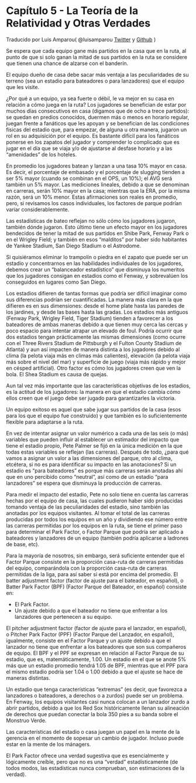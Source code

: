 # Capítulo 5 - La Teoría de la Relatividad y Otras Verdades

Traducido por Luis Amparou( @luisamparou [Twitter](https://twitter.com/luisamparou) y  [Github](https://github.com/luisamparou) )

Se espera que cada equipo gane más partidos en la casa que en la ruta, al punto de que si solo ganan la mitad de sus partidos en la ruta se considere que tienen una chance de alzarse con el banderín.

El equipo dueño de casa debe sacar más ventaja a las peculiaridades de su terreno (sea un estadio para bateadores o para lanzadores) que el equipo que les visite.

¿Por qué a un equipo, ya sea fuerte o débil, le va mejor en su casa en relación a cómo juega en la ruta? Los jugadores se benefician de estar por muchos días consecutivos en casa (digamos que de ocho a trece partidos): se quedan en predios conocidos, duermen más o menos en horario regular, juegan frente a fanáticos que les apoyan y se benefician de las condiciones físicas del estadio que, para empezar, de alguna u otra manera, jugaron un rol en su adquisición por el equipo. Es bastante difícil para los fanáticos ponerse en los zapatos del jugador y comprender lo complicado que es jugar en el día que se viaja y/o de ajustarse al desfase horario y a las “amenidades” de los hoteles.

En promedio los jugadores batean y lanzan a una tasa 10% mayor en casa. Es decir, el porcentaje de embasado y el porcentaje de slugging tienden a ser 5% mayor (cuando se combinan en el OPS, un 10%); el AVG será también un 5% mayor. Las mediciones lineales, debido a que se denominan en carreras, serán 10% mayor en la casa; mientras que la ERA, por la misma razón, será un 10% menor. Estas afirmaciones son reales en promedio, pero, si revisamos los casos individuales, los factores de parque podrían variar considerablemente.

Las estadísticas de bateo reflejan no sólo cómo los jugadores jugaron, también dónde jugaron. Esto último tiene un efecto mayor en los jugadores bendecidos de tener la mitad de sus partidos en Shibe Park, Fenway Park o en el Wrigley Field; y también en esos “malditos” por haber sido habitantes de Yankee Stadium, San Diego Stadium o el Astrodome.

Si quisiéramos eliminar lo trampolín o piedra en el zapato que puede ser un estadio y concentrarnos en las habilidades individuales de los jugadores, debemos crear un “balanceador estadístico” que disminuya los numeritos que los jugadores consigan en estadios como el Fenway, y sobrevalúen los conseguidos en lugares como San Diego.

Los estadios difieren de tantas formas que podría ser difícil imaginar como sus diferencias podrían ser cuantificadas. La manera más clara en la que difieren es en sus dimensiones: desde el home plate hasta las paredes de los jardines, y desde las bases hasta las gradas. Los estadios más antiguos (Fenway Park, Wrigley Field, Tiger Stadium) tienden a favorecer a los bateadores de ambas maneras debido a que tienen muy cerca las cercas y poco espacio para intentar atrapar un elevado de foul.
Podría ocurrir que dos estadios tengan prácticamente las mismas dimensiones (como ocurre con el Three Rivers Stadium de Pittsburgh y el Fulton County Stadium de Atlanta) y aun así impacten de manera distinta a los jugadores debido al clima (la pelota viaja más en climas más calientes), elevación (la pelota viaja más sobre el nivel del mar) y superficie de juego (viaja más rápido y mejor en césped artificial). Otro factor es cómo los jugadores creen que ven la bola. El Shea Stadium es causa de quejas.

Aun tal vez más importante que las características objetivas de los estadios, es la actitud de los jugadores: la manera en que el estadio cambia cómo ellos creen que el juego debe ser jugado para garantizarles la victoria.

Un equipo exitoso es aquel que sabe jugar sus partidos de la casa (esos para los que el equipo fue construido) y que también es lo suficientemente flexible para adaptarse a la ruta.

En vez de intentar asignar un valor numérico a cada una de las seis (o más) variables que pueden influir al establecer un estimador del impacto que tiene el estadio propio, Pete Palmer se fijó en la única medición en la que todas estas variables se reflejan (las carreras). Después de todo, ¿para qué vamos a asignar un valor a las dimensiones del parque, otro al clima, etcétera, si no es para identificar su impacto en las anotaciones? Si un estadio es “para bateadores” es porque más carreras serán anotadas ahí que en uno percibido como “neutral”, así como de un estadio “para lanzadores” se espera que disminuya la producción de carreras.

Para medir el impacto del estadio, Pete no solo tiene en cuenta las carreras hechas por el equipo de casa, las cuales pudieron haber sido producidas tomando ventaja de las peculiaridades del estadio, sino también las anotadas por los equipos visitantes. Al tomar el total de las carreras producidas por todos los equipos en un año y dividiendo ese número entre las carreras permitidas por los equipos en la ruta, se tiene el primer paso para determinar el Park Factor, o Factor Parque que podría ser aplicado a bateadores y lanzadores de un equipo (también podría aplicarse a ladrones de base, etc).

Para la mayoría de nosotros, sin embargo, será suficiente entender que el Factor Parque consiste en la proporción casa-ruta de carreras permitidas del equipo, comparándola con la proporción casa-ruta de carreras permitidas de la liga, para así saber si está por encima del promedio. El batter adjustment factor (factor de ajuste para el bateador, en español), o Batter Park Factor (BPF) (Factor Parque del Bateador, en español) consiste en:

* El Park Factor.
* Un ajuste debido a que el bateador no tiene que enfrentar a los lanzadores que pertenecen a su equipo.

El pitcher adjustment factor (factor de ajuste para el lanzador, en español), o Pitcher Park Factor (PPF) (Factor Parque del Lanzador, en español), igualmente, consiste en el Factor Parque y un ajuste debido a que el lanzador no tiene que enfrentar a los bateadores que son sus compañeros de equipo. El BPF y el PPF se expresan en relación al Factor Parque de su estadio, que es, matemáticamente, 1.00. Un estadio en el que se anote 5% más que un estadio promedio tendrá 1.05 de BPF, mientras que el PPF para el mismo estadio podría ser 1.04 o 1.00 debido a que el ajuste se hace de maneras distintas.

Un estadio que tenga características “extremas” (es decir, que favorezca a lanzadores o bateadores, a derechos o a zurdos) puede ser un problema. En Fenway, los equipos visitantes casi nunca colocan a un lanzador zurdo a abrir partidos, debido a que los Red Sox históricamente llenan su alineación de derechos que puedan conectar la bola 350 pies a su banda sobre el Monstruo Verde.

Las características del estadio o casa juegan un papel en la mente de la gerencia en el momento de sopesar un cambio de jugador. Incluso puede estar en la mente de los mánagers.

El Park Factor ofrece una verdad sugestiva que es esencialmente y lógicamente creíble, pero que no es una “verdad” estadísticamente (de todos modos, las estadísticas nunca comprueban, son estimaciones de la verdad).
